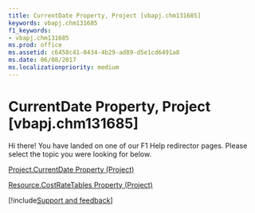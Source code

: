 ```yaml
---
title: CurrentDate Property, Project [vbapj.chm131685]
keywords: vbapj.chm131685
f1_keywords:
- vbapj.chm131685
ms.prod: office
ms.assetid: c6458c41-0434-4b29-ad89-d5e1cd6491a8
ms.date: 06/08/2017
ms.localizationpriority: medium
---
```



# CurrentDate Property, Project [vbapj.chm131685]

Hi there! You have landed on one of our F1 Help redirector pages. Please select the topic you were looking for below.

[Project.CurrentDate Property (Project)](https://msdn.microsoft.com/library/008da48d-2bc8-f69c-c0d1-1b44a57c1c69%28Office.15%29.aspx)

[Resource.CostRateTables Property (Project)](https://msdn.microsoft.com/library/604d89ee-a16e-812e-0459-b93ed096340e%28Office.15%29.aspx)

[!include[Support and feedback](~/includes/feedback-boilerplate.md)]